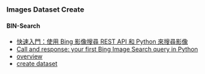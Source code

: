 ### Images Dataset Create
#### BIN-Search 
* [快速入門：使用 Bing 影像搜尋 REST API 和 Python 來搜尋影像](https://docs.microsoft.com/zh-tw/azure/cognitive-services/bing-image-search/quickstarts/python)
* [Call and response: your first Bing Image Search query in Python](https://github.com/jumbokh/nknu-class/blob/main/notebooks/BingImageSearchAPI.ipynb)
* [overview](https://docs.microsoft.com/en-us/bing/search-apis/bing-image-search/overview)
* [create dataset](https://github.com/nikitaa30/Face-Recognition)
